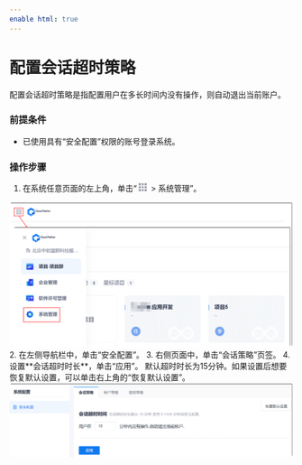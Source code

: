 ```yaml
---
enable html: true
---
```

# 配置会话超时策略

配置会话超时策略是指配置用户在多长时间内没有操作，则自动退出当前账户。

### 前提条件
* 已使用具有“安全配置”权限的账号登录系统。

### 操作步骤
1. 在系统任意页面的左上角，单击“![](fig/nine_point.png) > 系统管理”。      
  <img src="fig/系统配置-入口.png" style="zoom:50%">              
2. 在左侧导航栏中，单击“安全配置”。
3. 右侧页面中，单击“会话策略”页签。
4. 设置**会话超时时长**，单击“应用”。         
  默认超时时长为15分钟。如果设置后想要恢复默认设置，可以单击右上角的“恢复默认设置”。      
  <img src="fig/会话策略.png" style="zoom:50%"> 
  
